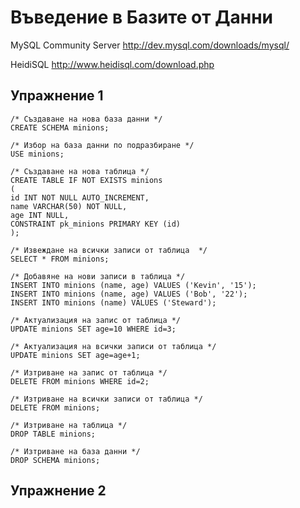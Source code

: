 #  Въведение в Базите от Данни

MySQL Community Server
http://dev.mysql.com/downloads/mysql/

HeidiSQL 
http://www.heidisql.com/download.php

## Упражнение 1
```
/* Създаване на нова база данни */
CREATE SCHEMA minions;

/* Избор на база данни по подразбиране */
USE minions;

/* Създаване на нова таблица */
CREATE TABLE IF NOT EXISTS minions
(
id INT NOT NULL AUTO_INCREMENT,
name VARCHAR(50) NOT NULL,
age INT NULL,
CONSTRAINT pk_minions PRIMARY KEY (id)
);

/* Извеждане на всички записи от таблица  */
SELECT * FROM minions;

/* Добавяне на нови записи в таблица */
INSERT INTO minions (name, age) VALUES ('Kevin', '15');
INSERT INTO minions (name, age) VALUES ('Bob', '22');
INSERT INTO minions (name) VALUES ('Steward');

/* Актуализация на запис от таблица */
UPDATE minions SET age=10 WHERE id=3;

/* Актуализация на всички записи от таблица */
UPDATE minions SET age=age+1;

/* Изтриване на запис от таблица */
DELETE FROM minions WHERE id=2;

/* Изтриване на всички записи от таблица */
DELETE FROM minions;

/* Изтриване на таблица */
DROP TABLE minions;

/* Изтриване на база данни */
DROP SCHEMA minions;
```

## Упражнение 2
```
```
